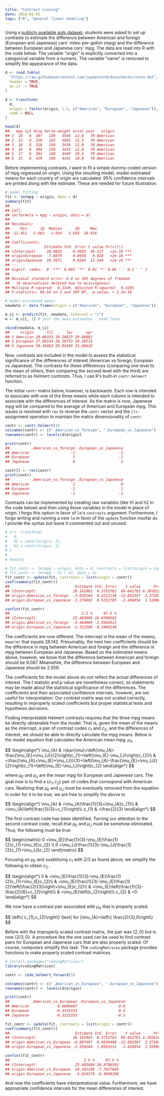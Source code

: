 ```yaml
---
title: "Contrast scaling"
date: 2019-03-03
tags: ["R", "general linear modeling"]
---
```




Using a [publicly available auto dataset](https://archive.ics.uci.edu/ml/machine-learning-databases/auto-mpg/), students were asked to set up contrasts to estimate the difference between American and foreign (European and Japenese) cars' miles-per-gallon (mpg) and the difference between European and Japanese cars' mpg. The data are read into R with the code below. The variable "origin" is explicitly converted into a categorical variable from a numeric. The variable "name" is removed to simplify the appearance of the data.


```r
d <- read.table(
  "https://raw.githubusercontent.com/jaydennord/data/master/auto.dat",
  header = TRUE, 
  as.is  = TRUE
)

d <- transform(
  d, 
  origin = factor(origin, 1:3, c("American", "European", "Japanese")),
  name = NULL
)

head(d)
##   mpg cyl disp horse weight accel year   origin
## 1  18   8  307   130   3504  12.0   70 American
## 2  15   8  350   165   3693  11.5   70 American
## 3  18   8  318   150   3436  11.0   70 American
## 4  16   8  304   150   3433  12.0   70 American
## 5  17   8  302   140   3449  10.5   70 American
## 6  15   8  429   198   4341  10.0   70 American
```

Before implementing contrasts, I want to fit a simple dummy-coded version of mpg regressed on origin. Using the resulting model, model-estimated means for each country of origin are calculated. 95% confidence intervals are printed along with the estimate. These are needed for future illustration.


```r
# model fitting
fit <- lm(mpg ~ origin, data = d)
summary(fit)
## 
## Call:
## lm(formula = mpg ~ origin, data = d)
## 
## Residuals:
##     Min      1Q  Median      3Q     Max 
## -12.451  -5.083  -1.034   3.649  18.916 
## 
## Coefficients:
##                Estimate Std. Error t value Pr(>|t|)    
## (Intercept)     20.0835     0.4056  49.517   <2e-16 ***
## originEuropean   7.8079     0.8658   9.018   <2e-16 ***
## originJapanese  10.3671     0.8264  12.544   <2e-16 ***
## ---
## Signif. codes:  0 '***' 0.001 '**' 0.01 '*' 0.05 '.' 0.1 ' ' 1
## 
## Residual standard error: 6.4 on 395 degrees of freedom
##   (8 observations deleted due to missingness)
## Multiple R-squared:  0.3329,	Adjusted R-squared:  0.3295 
## F-statistic: 98.54 on 2 and 395 DF,  p-value: < 2.2e-16

# model-estimated means
newdata <- data.frame(origin = c("American", "European", "Japanese"))

m_ci <- predict(fit, newdata, interval = "c")
m <- m_ci[, 1] # just the mean estimates - used later

cbind(newdata, m_ci)
##     origin      fit      lwr      upr
## 1 American 20.08353 19.28615 20.88092
## 2 European 27.89143 26.38753 29.39533
## 3 Japanese 30.45063 29.03499 31.86628
```

Now, contrasts are included in the model to assess the statistical significance of the differences of interest (American vs foreign; European vs Japanese). The contrasts for these differences (comparing one level to the mean of others, then comparing the second level with the third) are referred to as _Helmert contrasts_. Thus, I use R's built-in `contr.helmert` function.

The initial `contr` matrix below, however, is backwards. Each row is intended to associate with one of the three means while each column is intended to associate with the differences of interest. As the matrix is now, Japenese mpg will be compared to the average of American and European mpg. This issues is resolved with `rev` to reverse the `contr` vector and the `[]<-` assignment operation to maintain the matrix dimensionality of `contr`. 


```r
contr <- contr.helmert(3)
colnames(contr) <- c(".American_vs_foreign", ".European_vs_Japanese")
rownames(contr) <- levels(d$origin)

print(contr)
##          .American_vs_foreign .European_vs_Japanese
## American                   -1                    -1
## European                    1                    -1
## Japanese                    0                     2

contr[] <- rev(contr)
print(contr)
##          .American_vs_foreign .European_vs_Japanese
## American                    2                     0
## European                   -1                     1
## Japanese                   -1                    -1
```

Contrasts can be implemented by creating raw variables (like h1 and h2 in the code below) and then using those variables in the model in place of origin. I forgo this option in favor of `lm`'s `contrasts` argument. Furthermore, I forgo writing and running a new `lm` in favor of the `update` function insofar as I provide the syntax but leave it commented out and unused. 


```r
# d <- transform(
#   d,
#   h1 = contr[origin, 1],
#   h2 = contr[origin, 2]
# )
# 
# head(d)

# fit_contr <- lm(mpg ~ origin, data = d, contrasts = list(origin = contr))
# fit_contr <- lm(mpg ~ h1 + h2, data = d)
fit_contr <- update(fit, contrasts = list(origin = contr))
coef(summary(fit_contr))
##                              Estimate Std. Error    t value      Pr(>|t|)
## (Intercept)                 26.141865  0.3753762  69.641783 6.292610e-224
## origin.American_vs_foreign  -3.029166  0.2212136 -13.693397  3.371848e-35
## origin.European_vs_Japanese -1.279602  0.5252765  -2.436054  1.528964e-02

confint(fit_contr)
##                                 2.5 %     97.5 %
## (Intercept)                 25.403880 26.8798502
## origin.American_vs_foreign  -3.464069 -2.5942623
## origin.European_vs_Japanese -2.312289 -0.2469149
```

The coefficients are now different. The intercept is the mean of the means, `mean(m)` that equals 26.142. Presumably, the next two coefficients should be the difference in mpg between American and foreign and the difference in mpg between European and Japanese. Based on the estimated means above, however, we know that the difference between American and foreign should be 9.087. Meanwhile, the difference between European and Japenese should be 2.559. 

The coefficients for the model above do not reflect the actual differences of interest. The $t$ statistic and $p$ value are nonetheless correct, so statements may be made about the statistical significance of the differences. The coefficients and their associated confidence intervals, however, are not useful for interpretation. Our contrast matrix was not _scaled_ correctly, resulting in improperly scaled coefficients but proper statistical tests and hypothesis decisions.

Finding interpretable Helmert contrasts requires that the three mpg means be directly obtainable from the model. That is, given the mean of the means as the intercept, a pair of contrast codes $c_1$ and $c_2$, and the differences of interest, we should be able to directly calculate the mpg means. Below is the model equation that calculates the American mean mpg, $\mu_A$

<div>$$
\begin{align*}
\mu_{A} & =\bar{\mu}+\left(\mu_{A}-\frac{\mu_{E}+\mu_{J}}{2}\right)c_{1}+\left(\mu_{E}-\mu_{J}\right)c_{2}\\
 & =\frac{\mu_{A}+\mu_{E}+\mu_{J}}{3}+\left(\mu_{A}-\frac{\mu_{E}+\mu_{J}}{2}\right)c_{1}+\left(\mu_{E}-\mu_{J}\right)c_{2}
\end{align*}
$$</div>

where $\mu_E$ and $\mu_J$ are the mean mpg for European and Japenese cars. The goal now is to find a $\{c_1, c_2\}$ pair of codes that correspond with American cars. Realizing that $\mu_E$ and $\mu_J$ must be eventually removed from the equation in order for it to be true, we are free to simplify the above to

<div>$$
\begin{align*}
\mu_{A} & =\mu_{A}\frac{1}{3}+\mu_{A}c_{1}\\
 & =\mu_{A}\left(\frac{1}{3}+c_{1}\right)\\
c_{1} & =\frac{2}{3}
\end{align*}
$$</div>

The first contrast code has been identified. Turning our attention to the second contrast code, recall that $\mu_E$ and $\mu_J$ must be somehow eliminated. Thus, the following must be true.

<div>$$
\begin{matrix}
0 =\mu_{E}\frac{1}{3}-\mu_{E}\frac{1}{2}c_{1}+\mu_{E}c_{2} \\
0 =\mu_{J}\frac{1}{3}-\mu_{J}\frac{1}{2}c_{1}+\mu_{J}c_{2}
\end{matrix}
$$</div>

Focusing on $\mu_E$ and susbtituing $c_1$ with $2 / 3$ as found above, we simplify the following to obtain $c_2$.


<div>$$
\begin{align*}
0 & =\mu_{E}\frac{1}{3}-\mu_{E}\frac{1}{2}c_{1}+\mu_{E}c_{2}\\
 & =\mu_{E}\frac{1}{3}-\mu_{E}\frac{1}{2}\left(\frac{2}{3}\right)+\mu_{E}c_{2}\\
 & =\mu_{E}\left(\frac{1}{3}-\frac{2}{6}+c_{2}\right)\\
 & =\mu_{E}\left(c_{2}\right)\\
c_{2} & =0
\end{align*}
$$</div>

We now have a contrast pair associated with $\mu_A$ that is properly scaled. 

<div>$$
\left\{ c_{1},c_{2}\right\} \text{ for }\mu_{A}=\left\{ \frac{2}{3},0\right\} 
$$</div>

Before with the improperly scaled contrast matrix, the pair was $\{2, 0\}$ but is now $\{2 / 3, 0\}$. A procedure like the one used can be used to find contrast pairs for European and Japenese cars that are also properly scaled. Of course, computers simplify this task. The `codingMatrices` package provides functions to make properly scaled contrast matrices. 


```r
# install.packages("codingMatrices")
library(codingMatrices)

contr <- code_helmert_forward(3)

colnames(contr) <- c(".American_vs_European", ".European_vs_Japanese")
rownames(contr) <- levels(d$origin)

print(contr)
##          .American_vs_European .European_vs_Japanese
## American             0.6666667                   0.0
## European            -0.3333333                   0.5
## Japanese            -0.3333333                  -0.5

fit_contr <- update(fit, contrasts = list(origin = contr))
coef(summary(fit_contr))
##                              Estimate Std. Error    t value      Pr(>|t|)
## (Intercept)                 26.141865  0.3753762  69.641783 6.292610e-224
## origin.American_vs_European -9.087497  0.6636408 -13.693397  3.371848e-35
## origin.European_vs_Japanese -2.559204  1.0505531  -2.436054  1.528964e-02

confint(fit_contr)
##                                  2.5 %     97.5 %
## (Intercept)                  25.403880 26.8798502
## origin.American_vs_European -10.392206 -7.7827869
## origin.European_vs_Japanese  -4.624579 -0.4938298
```

And now the coefficients have interpretational value. Furthermore, we have appropriate confidence intervals for the mean differences of interest.
